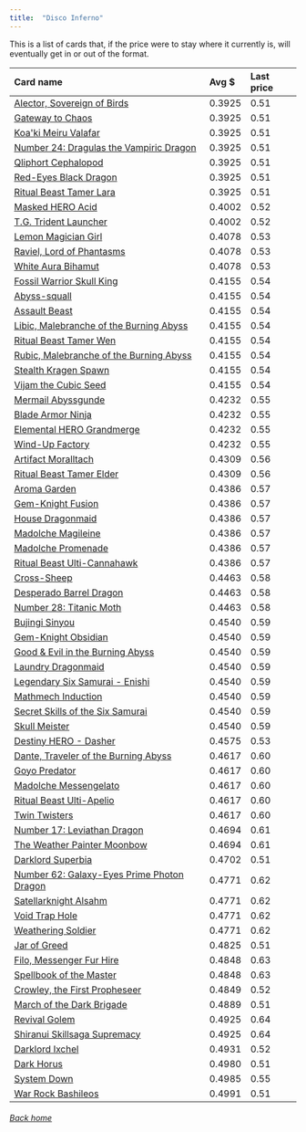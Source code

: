 ```yaml
---
title:  "Disco Inferno"
---
```


This is a list of cards that, if the price were to stay where it currently is, will eventually get in or out of the format.

| Card name | Avg $ | Last price |
| :-- | :-- | :-- |
[Alector, Sovereign of Birds](https://db.ygoprodeck.com/card/?search=Alector,%20Sovereign%20of%20Birds) | 0.3925 | 0.51 |
[Gateway to Chaos](https://db.ygoprodeck.com/card/?search=Gateway%20to%20Chaos) | 0.3925 | 0.51 |
[Koa'ki Meiru Valafar](https://db.ygoprodeck.com/card/?search=Koa'ki%20Meiru%20Valafar) | 0.3925 | 0.51 |
[Number 24: Dragulas the Vampiric Dragon](https://db.ygoprodeck.com/card/?search=Number%2024:%20Dragulas%20the%20Vampiric%20Dragon) | 0.3925 | 0.51 |
[Qliphort Cephalopod](https://db.ygoprodeck.com/card/?search=Qliphort%20Cephalopod) | 0.3925 | 0.51 |
[Red-Eyes Black Dragon](https://db.ygoprodeck.com/card/?search=Red-Eyes%20Black%20Dragon) | 0.3925 | 0.51 |
[Ritual Beast Tamer Lara](https://db.ygoprodeck.com/card/?search=Ritual%20Beast%20Tamer%20Lara) | 0.3925 | 0.51 |
[Masked HERO Acid](https://db.ygoprodeck.com/card/?search=Masked%20HERO%20Acid) | 0.4002 | 0.52 |
[T.G. Trident Launcher](https://db.ygoprodeck.com/card/?search=T.G.%20Trident%20Launcher) | 0.4002 | 0.52 |
[Lemon Magician Girl](https://db.ygoprodeck.com/card/?search=Lemon%20Magician%20Girl) | 0.4078 | 0.53 |
[Raviel, Lord of Phantasms](https://db.ygoprodeck.com/card/?search=Raviel,%20Lord%20of%20Phantasms) | 0.4078 | 0.53 |
[White Aura Bihamut](https://db.ygoprodeck.com/card/?search=White%20Aura%20Bihamut) | 0.4078 | 0.53 |
[Fossil Warrior Skull King](https://db.ygoprodeck.com/card/?search=Fossil%20Warrior%20Skull%20King) | 0.4155 | 0.54 |
[Abyss-squall](https://db.ygoprodeck.com/card/?search=Abyss-squall) | 0.4155 | 0.54 |
[Assault Beast](https://db.ygoprodeck.com/card/?search=Assault%20Beast) | 0.4155 | 0.54 |
[Libic, Malebranche of the Burning Abyss](https://db.ygoprodeck.com/card/?search=Libic,%20Malebranche%20of%20the%20Burning%20Abyss) | 0.4155 | 0.54 |
[Ritual Beast Tamer Wen](https://db.ygoprodeck.com/card/?search=Ritual%20Beast%20Tamer%20Wen) | 0.4155 | 0.54 |
[Rubic, Malebranche of the Burning Abyss](https://db.ygoprodeck.com/card/?search=Rubic,%20Malebranche%20of%20the%20Burning%20Abyss) | 0.4155 | 0.54 |
[Stealth Kragen Spawn](https://db.ygoprodeck.com/card/?search=Stealth%20Kragen%20Spawn) | 0.4155 | 0.54 |
[Vijam the Cubic Seed](https://db.ygoprodeck.com/card/?search=Vijam%20the%20Cubic%20Seed) | 0.4155 | 0.54 |
[Mermail Abyssgunde](https://db.ygoprodeck.com/card/?search=Mermail%20Abyssgunde) | 0.4232 | 0.55 |
[Blade Armor Ninja](https://db.ygoprodeck.com/card/?search=Blade%20Armor%20Ninja) | 0.4232 | 0.55 |
[Elemental HERO Grandmerge](https://db.ygoprodeck.com/card/?search=Elemental%20HERO%20Grandmerge) | 0.4232 | 0.55 |
[Wind-Up Factory](https://db.ygoprodeck.com/card/?search=Wind-Up%20Factory) | 0.4232 | 0.55 |
[Artifact Moralltach](https://db.ygoprodeck.com/card/?search=Artifact%20Moralltach) | 0.4309 | 0.56 |
[Ritual Beast Tamer Elder](https://db.ygoprodeck.com/card/?search=Ritual%20Beast%20Tamer%20Elder) | 0.4309 | 0.56 |
[Aroma Garden](https://db.ygoprodeck.com/card/?search=Aroma%20Garden) | 0.4386 | 0.57 |
[Gem-Knight Fusion](https://db.ygoprodeck.com/card/?search=Gem-Knight%20Fusion) | 0.4386 | 0.57 |
[House Dragonmaid](https://db.ygoprodeck.com/card/?search=House%20Dragonmaid) | 0.4386 | 0.57 |
[Madolche Magileine](https://db.ygoprodeck.com/card/?search=Madolche%20Magileine) | 0.4386 | 0.57 |
[Madolche Promenade](https://db.ygoprodeck.com/card/?search=Madolche%20Promenade) | 0.4386 | 0.57 |
[Ritual Beast Ulti-Cannahawk](https://db.ygoprodeck.com/card/?search=Ritual%20Beast%20Ulti-Cannahawk) | 0.4386 | 0.57 |
[Cross-Sheep](https://db.ygoprodeck.com/card/?search=Cross-Sheep) | 0.4463 | 0.58 |
[Desperado Barrel Dragon](https://db.ygoprodeck.com/card/?search=Desperado%20Barrel%20Dragon) | 0.4463 | 0.58 |
[Number 28: Titanic Moth](https://db.ygoprodeck.com/card/?search=Number%2028:%20Titanic%20Moth) | 0.4463 | 0.58 |
[Bujingi Sinyou](https://db.ygoprodeck.com/card/?search=Bujingi%20Sinyou) | 0.4540 | 0.59 |
[Gem-Knight Obsidian](https://db.ygoprodeck.com/card/?search=Gem-Knight%20Obsidian) | 0.4540 | 0.59 |
[Good & Evil in the Burning Abyss](https://db.ygoprodeck.com/card/?search=Good%20%26%20Evil%20in%20the%20Burning%20Abyss) | 0.4540 | 0.59 |
[Laundry Dragonmaid](https://db.ygoprodeck.com/card/?search=Laundry%20Dragonmaid) | 0.4540 | 0.59 |
[Legendary Six Samurai - Enishi](https://db.ygoprodeck.com/card/?search=Legendary%20Six%20Samurai%20-%20Enishi) | 0.4540 | 0.59 |
[Mathmech Induction](https://db.ygoprodeck.com/card/?search=Mathmech%20Induction) | 0.4540 | 0.59 |
[Secret Skills of the Six Samurai](https://db.ygoprodeck.com/card/?search=Secret%20Skills%20of%20the%20Six%20Samurai) | 0.4540 | 0.59 |
[Skull Meister](https://db.ygoprodeck.com/card/?search=Skull%20Meister) | 0.4540 | 0.59 |
[Destiny HERO - Dasher](https://db.ygoprodeck.com/card/?search=Destiny%20HERO%20-%20Dasher) | 0.4575 | 0.53 |
[Dante, Traveler of the Burning Abyss](https://db.ygoprodeck.com/card/?search=Dante,%20Traveler%20of%20the%20Burning%20Abyss) | 0.4617 | 0.60 |
[Goyo Predator](https://db.ygoprodeck.com/card/?search=Goyo%20Predator) | 0.4617 | 0.60 |
[Madolche Messengelato](https://db.ygoprodeck.com/card/?search=Madolche%20Messengelato) | 0.4617 | 0.60 |
[Ritual Beast Ulti-Apelio](https://db.ygoprodeck.com/card/?search=Ritual%20Beast%20Ulti-Apelio) | 0.4617 | 0.60 |
[Twin Twisters](https://db.ygoprodeck.com/card/?search=Twin%20Twisters) | 0.4617 | 0.60 |
[Number 17: Leviathan Dragon](https://db.ygoprodeck.com/card/?search=Number%2017:%20Leviathan%20Dragon) | 0.4694 | 0.61 |
[The Weather Painter Moonbow](https://db.ygoprodeck.com/card/?search=The%20Weather%20Painter%20Moonbow) | 0.4694 | 0.61 |
[Darklord Superbia](https://db.ygoprodeck.com/card/?search=Darklord%20Superbia) | 0.4702 | 0.51 |
[Number 62: Galaxy-Eyes Prime Photon Dragon](https://db.ygoprodeck.com/card/?search=Number%2062:%20Galaxy-Eyes%20Prime%20Photon%20Dragon) | 0.4771 | 0.62 |
[Satellarknight Alsahm](https://db.ygoprodeck.com/card/?search=Satellarknight%20Alsahm) | 0.4771 | 0.62 |
[Void Trap Hole](https://db.ygoprodeck.com/card/?search=Void%20Trap%20Hole) | 0.4771 | 0.62 |
[Weathering Soldier](https://db.ygoprodeck.com/card/?search=Weathering%20Soldier) | 0.4771 | 0.62 |
[Jar of Greed](https://db.ygoprodeck.com/card/?search=Jar%20of%20Greed) | 0.4825 | 0.51 |
[Filo, Messenger Fur Hire](https://db.ygoprodeck.com/card/?search=Filo,%20Messenger%20Fur%20Hire) | 0.4848 | 0.63 |
[Spellbook of the Master](https://db.ygoprodeck.com/card/?search=Spellbook%20of%20the%20Master) | 0.4848 | 0.63 |
[Crowley, the First Propheseer](https://db.ygoprodeck.com/card/?search=Crowley,%20the%20First%20Propheseer) | 0.4849 | 0.52 |
[March of the Dark Brigade](https://db.ygoprodeck.com/card/?search=March%20of%20the%20Dark%20Brigade) | 0.4889 | 0.51 |
[Revival Golem](https://db.ygoprodeck.com/card/?search=Revival%20Golem) | 0.4925 | 0.64 |
[Shiranui Skillsaga Supremacy](https://db.ygoprodeck.com/card/?search=Shiranui%20Skillsaga%20Supremacy) | 0.4925 | 0.64 |
[Darklord Ixchel](https://db.ygoprodeck.com/card/?search=Darklord%20Ixchel) | 0.4931 | 0.52 |
[Dark Horus](https://db.ygoprodeck.com/card/?search=Dark%20Horus) | 0.4980 | 0.51 |
[System Down](https://db.ygoprodeck.com/card/?search=System%20Down) | 0.4985 | 0.55 |
[War Rock Bashileos](https://db.ygoprodeck.com/card/?search=War%20Rock%20Bashileos) | 0.4991 | 0.51 |

###### [Back home](index)